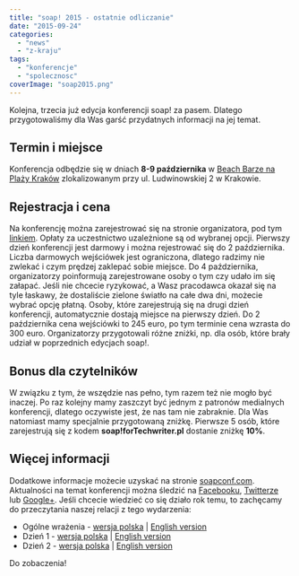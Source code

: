 ```yaml
---
title: "soap! 2015 - ostatnie odliczanie"
date: "2015-09-24"
categories: 
  - "news"
  - "z-kraju"
tags: 
  - "konferencje"
  - "spolecznosc"
coverImage: "soap2015.png"
---
```


Kolejna, trzecia już edycja konferencji soap! za pasem. Dlatego przygotowaliśmy dla Was garść przydatnych informacji na jej temat.

## Termin i miejsce

Konferencja odbędzie się w dniach **8-9 października** w [Beach Barze na Plaży Kraków](http://www.plazakrakow.com.pl/klub) zlokalizowanym przy ul. Ludwinowskiej 2 w Krakowie.

## Rejestracja i cena

Na konferencję można zarejestrować się na stronie organizatora, pod tym [linkiem](http://soapconf.com/register/). Opłaty za uczestnictwo uzależnione są od wybranej opcji. Pierwszy dzień konferencji jest darmowy i można rejestrować się do 2 października. Liczba darmowych wejściówek jest ograniczona, dlatego radzimy nie zwlekać i czym prędzej zaklepać sobie miejsce. Do 4 października, organizatorzy poinformują zarejestrowane osoby o tym czy udało im się załapać. Jeśli nie chcecie ryzykować, a Wasz pracodawca okazał się na tyle łaskawy, że dostaliście zielone światło na całe dwa dni, możecie wybrać opcję płatną. Osoby, które zarejestrują się na drugi dzień konferencji, automatycznie dostają miejsce na pierwszy dzień. Do 2 października cena wejściówki to 245 euro, po tym terminie cena wzrasta do 300 euro. Organizatorzy przygotowali różne zniżki, np. dla osób, które brały udział w poprzednich edycjach soap!.

## Bonus dla czytelników

W związku z tym, że wszędzie nas pełno, tym razem też nie mogło być inaczej. Po raz kolejny mamy zaszczyt być jednym z patronów medialnych konferencji, dlatego oczywiste jest, że nas tam nie zabraknie. Dla Was natomiast mamy specjalnie przygotowaną zniżkę. Pierwsze 5 osób, które zarejestrują się z kodem **soap!forTechwriter.pl** dostanie zniżkę **10%**.

## Więcej informacji

Dodatkowe informacje możecie uzyskać na stronie [soapconf.com](http://soapconf.com/). Aktualności na temat konferencji można śledzić na [Facebooku](https://www.facebook.com/soapconf), [Twitterze](https://twitter.com/SoapConf) lub [Google+](https://plus.google.com/+SoapconfPage/posts). Jeśli chcecie wiedzieć co się działo rok temu, to zachęcamy do przeczytania naszej relacji z tego wydarzenia:

- Ogólne wrażenia - [wersja polska](http://techwriter.pl/mydlo-lubi-zabawe/) | [English version](http://techwriter.pl/soap-just-wants-to-have-fun/)
- Dzień 1 - [wersja polska](http://techwriter.pl/soap-2014-relacja-z-pierwszego-dnia/) | [English version](http://techwriter.pl/soap-2014-summary-of-day-1/)
- Dzień 2 - [wersja polska](http://techwriter.pl/soap-2014-relacja-z-drugiego-dnia/) | [English version](http://techwriter.pl/soap-2014-summary-of-day-2/)

Do zobaczenia!
